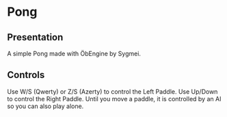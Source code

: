 # Pong

## Presentation

A simple Pong made with ÖbEngine by Sygmei.

## Controls

Use W/S (Qwerty) or Z/S (Azerty) to control the Left Paddle.
Use Up/Down to control the Right Paddle.
Until you move a paddle, it is controlled by an AI so you can also play alone.